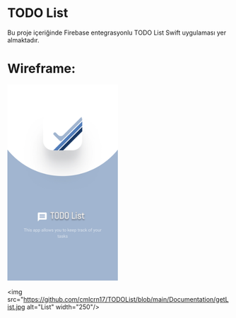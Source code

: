 # TODO List

Bu proje içeriğinde Firebase entegrasyonlu TODO List Swift uygulaması yer almaktadır.

# Wireframe: 

<img src="https://github.com/cmlcrn17/TODOList/blob/main/Documentation/getStarted.jpg" alt="Splash Screen" width="250"/>


<img src="https://github.com/cmlcrn17/TODOList/blob/main/Documentation/getList.jpg alt="List" width="250"/>








